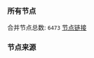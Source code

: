 ### 所有节点
合并节点总数: `6473`
[节点链接](https://github.com/rzhy1/33/raw/master/sub/sub_merge_base64.txt)

### 节点来源
